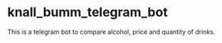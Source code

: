 # knall_bumm_telegram_bot
 This is a telegram bot to compare alcohol, price and quantity of drinks.

